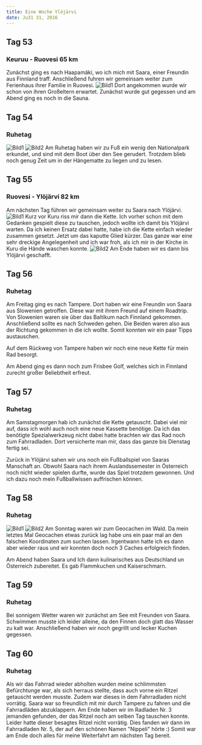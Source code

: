 ```yaml
---
title: Eine Woche Ylöjärvi
date: Ju31 31, 2016
---
```


Tag 53
-----
### Keuruu - Ruovesi 65 km
Zunächst ging es nach Haapamäki, wo ich mich mit Saara, einer Freundin aus Finnland traff.
Anschließend fuhren wir gemeinsam weiter zum Ferienhaus ihrer Familie in Ruovesi.
![Bild1](../images/tag53_1.jpg)
Dort angekommen wurde wir schon von ihren Großeltern erwartet.
Zunächst wurde gut gegessen und am Abend ging es noch in die Sauna.

Tag 54
------
### Ruhetag
![Bild1](../images/tag54_1.jpg)
![Bild2](../images/tag54_2.jpg)
Am Ruhetag haben wir zu Fuß ein wenig den Nationalpark erkundet,
und sind mit dem Boot über den See gerudert.
Trotzdem blieb noch genug Zeit um in der Hängematte zu liegen und zu lesen.


Tag 55
------
### Ruovesi - Ylöjärvi 82 km
Am nächsten Tag führen wir gemeinsam weiter zu Saara nach Ylöjärvi.
![Bild1](../images/tag55_1.jpg)
Kurz vor Kuru riss mir dann die Kette.
Ich vorher schon mit dem Gedanken gespielt diese zu tauschen, jedoch wollte ich damit bis Ylöjärvi warten.
Da ich keinen Ersatz dabei hatte, habe ich die Kette einfach wieder zusammen gesetzt.
Jetzt um das kaputte Glied kürzer.
Das ganze war eine sehr dreckige Angelegenheit und ich war froh, als ich mir in der Kirche in Kuru die Hände waschen konnte.
![Bild2](../images/tag55_2.jpg)
Am Ende haben wir es dann bis Ylöjärvi geschafft.

Tag 56
------
### Ruhetag
Am Freitag ging es nach Tampere.
Dort haben wir eine Freundin von Saara aus Slowenien getroffen.
Diese war mit ihrem Freund auf einem Roadtrip.
Von Slowenien waren sie über das Baltikum nach Finnland gekommen.
Anschließend sollte es nach Schweden gehen.
Die Beiden waren also aus der Richtung gekommen in die ich wollte.
Somit konnten wir ein paar Tipps austauschen.

Auf dem Rückweg von Tampere haben wir noch eine neue Kette für mein Rad besorgt.

Am Abend ging es dann noch zum Frisbee Golf, welches sich in Finnland zurecht großer Beliebtheit erfreut.

Tag 57
------
### Ruhetag
Am Samstagmorgen hab ich zunächst die Kette getauscht.
Dabei viel mir auf, dass ich wohl auch noch eine neue Kassette benötige.
Da ich das benötigte Spezialwerkzeug nicht dabei hatte brachten wir das Rad noch zum Fahrradladen.
Dort versicherte man mir, dass das ganze bis Dienstag fertig sei.

Zurück in Ylöjärvi sahen wir uns noch ein Fußballspiel von Saaras Manschaft an.
Obwohl Saara nach ihrem Auslandssemester in Österreich noch nicht wieder spielen durfte, wurde das Spiel trotzdem gewonnen.
Und ich dazu noch mein Fußballwissen auffrischen können.

Tag 58
------
### Ruhetag
![Bild1](../images/tag58_1.jpg)
![Bild2](../images/tag58_2.jpg)
Am Sonntag waren wir zum Geocachen im Wald.
Da mein letztes Mal Geocachen etwas zurück lag habe uns ein paar mal an den falschen Koordinaten zum suchen lassen.
Irgentwann hatte ich es dann aber wieder raus und wir konnten doch noch 3 Caches erfolgreich finden.

Am Abend haben Saara und Ich dann kulinarisches aus Deutschland un Österreich zubereitet.
Es gab Flammkuchen und Kaiserschmarn.

Tag 59
------
### Ruhetag
Bei sonnigem Wetter waren wir zunächst am See mit Freunden von Saara.
Schwimmen musste ich leider alleine, da den Finnen doch glatt das Wasser zu kalt war.
Anschließend haben wir noch gegrillt und lecker Kuchen gegessen.

Tag 60
------
### Ruhetag
Als wir das Fahrrad wieder abholten wurden meine schlimmsten Befürchtunge war, als sich herraus stellte, dass auch vorne ein Ritzel getauscht werden musste.
Zudem war dieses in dem Fahrradladen nicht vorrätig.
Saara war so freundlich mit mir durch Tampere zu fahren und die Fahrradläden abzuklappern.
Am Ende haben wir im Radladen Nr. 3 jemanden gefunden, der das Ritzel noch am selben Tag tauschen konnte.
Leider hatte dieser besagtes Ritzel nicht vorrätig.
Dies fanden wir dann im Fahrradladen Nr. 5, der auf den schönen Namen "Nippeli" hörte :)
Somit war am Ende doch alles für meine Weiterfahrt am nächsten Tag bereit.

